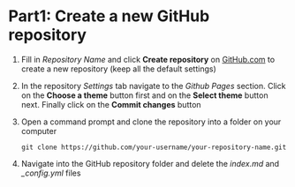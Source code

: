 # Part1: Create a new GitHub repository

1. Fill in *Repository Name*  and click **Create repository** on [GitHub.com](GitHub.com) to create a new repository (keep all the default settings)

2. In the repository *Settings* tab navigate to the *Github Pages* section. Click on the **Choose a theme** button first and on the **Select theme** button next. Finally click on the **Commit changes** button

3. Open a command prompt and clone the repository into a folder on your computer
  
   ```batch
   git clone https://github.com/your-username/your-repository-name.git
   ```

4. Navigate into the GitHub repository folder and delete the *index.md* and *_config.yml* files
